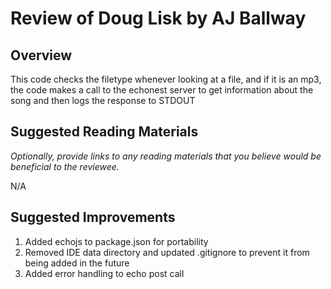 # Review of Doug Lisk by AJ Ballway

## Overview

This code checks the filetype whenever looking at a file, and if it is an mp3, the code makes a call to the echonest server to get information about the song and then logs the response to STDOUT

## Suggested Reading Materials

*Optionally, provide links to any reading materials that you believe would be beneficial to the reviewee.*

N/A

## Suggested Improvements

1. Added echojs to package.json for portability
2. Removed IDE data directory and updated .gitignore to prevent it from being added in the future
3. Added error handling to echo post call
